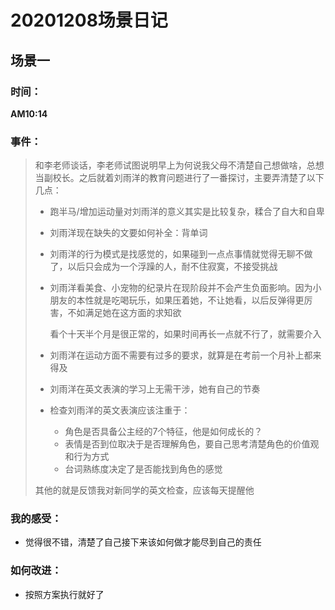 # 20201208场景日记

## 场景一

### 时间：

**AM10:14**

### 事件：

> 和李老师谈话，李老师试图说明早上为何说我父母不清楚自己想做啥，总想当副校长。之后就着刘雨洋的教育问题进行了一番探讨，主要弄清楚了以下几点：
>
> * 跑半马/增加运动量对刘雨洋的意义其实是比较复杂，糅合了自大和自卑
>
> * 刘雨洋现在缺失的文要如何补全：背单词
>
> * 刘雨洋的行为模式是找感觉的，如果碰到一点点事情就觉得无聊不做了，以后只会成为一个浮躁的人，耐不住寂寞，不接受挑战
>
> * 刘雨洋看美食、小宠物的纪录片在现阶段并不会产生负面影响。因为小朋友的本性就是吃喝玩乐，如果压着她，不让她看，以后反弹得更厉害，不如满足她在这方面的求知欲
>
>   看个十天半个月是很正常的，如果时间再长一点就不行了，就需要介入
>
> * 刘雨洋在运动方面不需要有过多的要求，就算是在考前一个月补上都来得及
>
> * 刘雨洋在英文表演的学习上无需干涉，她有自己的节奏
>
> * 检查刘雨洋的英文表演应该注重于：
>
>   * 角色是否具备公主经的7个特征，他是如何成长的？
>   * 表情是否到位取决于是否理解角色，要自己思考清楚角色的价值观和行为方式
>   * 台词熟练度决定了是否能找到角色的感觉
>
> 
>
> 其他的就是反馈我对新同学的英文检查，应该每天提醒他

### 我的感受：

* 觉得很不错，清楚了自己接下来该如何做才能尽到自己的责任

### 如何改进：

* 按照方案执行就好了